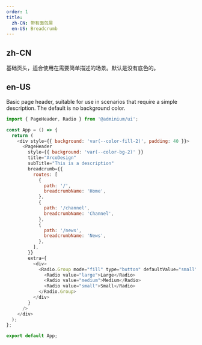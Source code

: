 ```yaml
---
order: 1
title:
  zh-CN: 带有面包屑
  en-US: Breadcrumb
---
```


## zh-CN

基础页头，适合使用在需要简单描述的场景。默认是没有底色的。

## en-US

Basic page header, suitable for use in scenarios that require a simple description. The default is no background color.

```js
import { PageHeader, Radio } from '@adminium/ui';

const App = () => {
  return (
    <div style={{ background: 'var(--color-fill-2)', padding: 40 }}>
      <PageHeader
        style={{ background: 'var(--color-bg-2)' }}
        title="ArcoDesign"
        subTitle="This is a description"
        breadcrumb={{
          routes: [
            {
              path: '/',
              breadcrumbName: 'Home',
            },
            {
              path: '/channel',
              breadcrumbName: 'Channel',
            },
            {
              path: '/news',
              breadcrumbName: 'News',
            },
          ],
        }}
        extra={
          <div>
            <Radio.Group mode="fill" type="button" defaultValue="small">
              <Radio value="large">Large</Radio>
              <Radio value="medium">Medium</Radio>
              <Radio value="small">Small</Radio>
            </Radio.Group>
          </div>
        }
      />
    </div>
  );
};

export default App;
```
